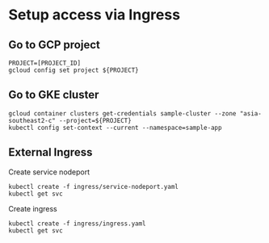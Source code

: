
# Setup access via Ingress

## Go to GCP project
```
PROJECT=[PROJECT_ID]
gcloud config set project ${PROJECT}
```
## Go to GKE cluster
```
gcloud container clusters get-credentials sample-cluster --zone "asia-southeast2-c" --project=${PROJECT}
kubectl config set-context --current --namespace=sample-app
```
## External Ingress
Create service nodeport
```
kubectl create -f ingress/service-nodeport.yaml
kubectl get svc
```
Create ingress
```
kubectl create -f ingress/ingress.yaml
kubectl get svc
```
